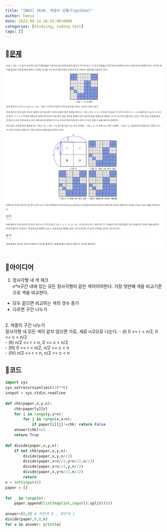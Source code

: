 ```yaml
---
title: "[BOJ] 2630. 색종이 만들기(python)"
author: heesu
date: 2023-06-14 16:35:00+0900
categories: [Studying, coding test]
tags: []
---
```

## 📌[문제](https://www.acmicpc.net/problem/2630)
![Alt text](https://raw.githubusercontent.com/skagmltn7/practice_coding_test/06340eb2a37088c1d34ac3c95232450db570ecdb/BOJ/img/problem_2630_1.PNG)
![Alt text](https://raw.githubusercontent.com/skagmltn7/practice_coding_test/06340eb2a37088c1d34ac3c95232450db570ecdb/BOJ/img/problem_2630_2.PNG)
<br><br>

## 💪아이디어<br>
1. 정사각형 내 색 체크<br>
n*n구간 내에 있는 모든 정사각형이 같은 색이어야한다. 가장 첫번째 색을 비교기준으로 색을 비교한다. <br>
- 모두 같으면 비교하는 색의 갯수 증가<br>
- 다르면 구간 나누기<br>


<br>
2. 색종이 구간 나누기<br>
정사각형 내 모든 색이 같지 않으면 가로, 세로 n/2으로 나눈다.
- (Ⅰ)  0 <= r < n/2,  0 <= c < n/2<br>
- (Ⅱ) n/2 <= r < n,  0 <= c < n/2 <br>
- (Ⅲ) 0 <= r < n/2,  n/2 <= c < n<br>
- (Ⅳ) n/2 <= r < n,  n/2 <= c < n<br>

## 🥂코드

```python
import sys
sys.setrecursionlimit(10**6)
innput = sys.stdin.readline

def chk(paper,x,y,n):
    chk=paper[y][x]
    for i in range(y,y+n):
        for j in range(x,x+n):
            if paper[i][j]!=chk: return False
    answer[chk]+=1
    return True

def divide(paper,x,y,n):
    if not chk(paper,x,y,n):
        divide(paper,x,y,n//2)
        divide(paper,x+n//2,y+n//2,n//2)
        divide(paper,x+n//2,y,n//2)
        divide(paper,x,y+n//2,n//2)
        return    
n = int(input())
paper = []

for _ in range(n):
    paper.append(list(map(int,input().split())))

answer=[0,0] # 하얀색 0 , 파란색 1
divide(paper,0,0,n)
for a in answer: print(a)
```